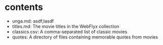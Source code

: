 # contents

- unga.md: asdf;lasdf
- titles.md: The movie titles in the WebFlyx collection
- classics.csv: A comma-separated list of classic movies
- quotes: A directory of files containing memorable quotes from movies
